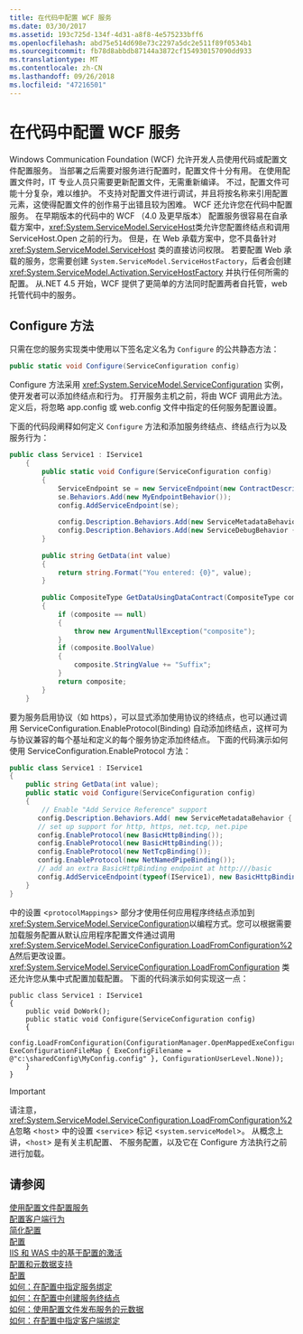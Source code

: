 ```yaml
---
title: 在代码中配置 WCF 服务
ms.date: 03/30/2017
ms.assetid: 193c725d-134f-4d31-a8f8-4e575233bff6
ms.openlocfilehash: abd75e514d698e73c2297a5dc2e511f89f0534b1
ms.sourcegitcommit: fb78d8abbdb87144a3872cf154930157090dd933
ms.translationtype: MT
ms.contentlocale: zh-CN
ms.lasthandoff: 09/26/2018
ms.locfileid: "47216501"
---
```

# <a name="configuring-wcf-services-in-code"></a>在代码中配置 WCF 服务
Windows Communication Foundation (WCF) 允许开发人员使用代码或配置文件配置服务。  当部署之后需要对服务进行配置时，配置文件十分有用。 在使用配置文件时，IT 专业人员只需要更新配置文件，无需重新编译。 不过，配置文件可能十分复杂，难以维护。 不支持对配置文件进行调试，并且将按名称来引用配置元素，这使得配置文件的创作易于出错且较为困难。 WCF 还允许您在代码中配置服务。 在早期版本的代码中的 WCF （4.0 及更早版本） 配置服务很容易在自承载方案中，<xref:System.ServiceModel.ServiceHost>类允许您配置终结点和调用 ServiceHost.Open 之前的行为。 但是，在 Web 承载方案中，您不具备针对 <xref:System.ServiceModel.ServiceHost> 类的直接访问权限。 若要配置 Web 承载的服务，您需要创建 `System.ServiceModel.ServiceHostFactory`，后者会创建 <xref:System.ServiceModel.Activation.ServiceHostFactory> 并执行任何所需的配置。 从.NET 4.5 开始，WCF 提供了更简单的方法同时配置两者自托管，web 托管代码中的服务。  
  
## <a name="the-configure-method"></a>Configure 方法  
 只需在您的服务实现类中使用以下签名定义名为 `Configure` 的公共静态方法：  
  
```csharp  
public static void Configure(ServiceConfiguration config)  
```  
  
 Configure 方法采用 <xref:System.ServiceModel.ServiceConfiguration> 实例，使开发者可以添加终结点和行为。 打开服务主机之前，将由 WCF 调用此方法。 定义后，将忽略 app.config 或 web.config 文件中指定的任何服务配置设置。  
  
 下面的代码段阐释如何定义 `Configure` 方法和添加服务终结点、终结点行为以及服务行为：  
  
```csharp  
public class Service1 : IService1  
    {  
        public static void Configure(ServiceConfiguration config)  
        {  
            ServiceEndpoint se = new ServiceEndpoint(new ContractDescription("IService1"), new BasicHttpBinding(), new EndpointAddress("basic"));  
            se.Behaviors.Add(new MyEndpointBehavior());  
            config.AddServiceEndpoint(se);  
  
            config.Description.Behaviors.Add(new ServiceMetadataBehavior { HttpGetEnabled = true });  
            config.Description.Behaviors.Add(new ServiceDebugBehavior { IncludeExceptionDetailInFaults = true });  
        }  
  
        public string GetData(int value)  
        {  
            return string.Format("You entered: {0}", value);  
        }  
  
        public CompositeType GetDataUsingDataContract(CompositeType composite)  
        {  
            if (composite == null)  
            {  
                throw new ArgumentNullException("composite");  
            }  
            if (composite.BoolValue)  
            {  
                composite.StringValue += "Suffix";  
            }  
            return composite;  
        }  
    }  
```  
  
 要为服务启用协议（如 https），可以显式添加使用协议的终结点，也可以通过调用 ServiceConfiguration.EnableProtocol(Binding) 自动添加终结点，这样可为与协议兼容的每个基址和定义的每个服务协定添加终结点。 下面的代码演示如何使用 ServiceConfiguration.EnableProtocol 方法：  
  
```csharp  
public class Service1 : IService1   
{   
    public string GetData(int value);   
    public static void Configure(ServiceConfiguration config)   
    {   
        // Enable "Add Service Reference" support   
       config.Description.Behaviors.Add( new ServiceMetadataBehavior { HttpGetEnabled = true });   
       // set up support for http, https, net.tcp, net.pipe   
       config.EnableProtocol(new BasicHttpBinding());   
       config.EnableProtocol(new BasicHttpBinding());   
       config.EnableProtocol(new NetTcpBinding());   
       config.EnableProtocol(new NetNamedPipeBinding());   
       // add an extra BasicHttpBinding endpoint at http:///basic   
       config.AddServiceEndpoint(typeof(IService1), new BasicHttpBinding(),"basic");   
    }   
}   
```  
  
 中的设置 <`protocolMappings`> 部分才使用任何应用程序终结点添加到<xref:System.ServiceModel.ServiceConfiguration>以编程方式。您可以根据需要加载服务配置从默认应用程序配置文件通过调用<xref:System.ServiceModel.ServiceConfiguration.LoadFromConfiguration%2A>然后更改设置。 <xref:System.ServiceModel.ServiceConfiguration.LoadFromConfiguration> 类还允许您从集中式配置加载配置。 下面的代码演示如何实现这一点：  
  
```  
public class Service1 : IService1   
{   
    public void DoWork();   
    public static void Configure(ServiceConfiguration config)   
    {   
          config.LoadFromConfiguration(ConfigurationManager.OpenMappedExeConfiguration(new ExeConfigurationFileMap { ExeConfigFilename = @"c:\sharedConfig\MyConfig.config" }, ConfigurationUserLevel.None));   
    }   
}  
```  
  
> [!IMPORTANT]
>  请注意，<xref:System.ServiceModel.ServiceConfiguration.LoadFromConfiguration%2A>忽略 <`host`> 中的设置 <`service`> 标记 <`system.serviceModel`>。 从概念上讲，<`host`> 是有关主机配置、 不服务配置，以及它在 Configure 方法执行之前进行加载。  
  
## <a name="see-also"></a>请参阅  
 [使用配置文件配置服务](../../../docs/framework/wcf/configuring-services-using-configuration-files.md)  
 [配置客户端行为](../../../docs/framework/wcf/configuring-client-behaviors.md)  
 [简化配置](../../../docs/framework/wcf/simplified-configuration.md)  
 [配置](../../../docs/framework/wcf/samples/configuration-sample.md)  
 [IIS 和 WAS 中的基于配置的激活](../../../docs/framework/wcf/feature-details/configuration-based-activation-in-iis-and-was.md)  
 [配置和元数据支持](../../../docs/framework/wcf/extending/configuration-and-metadata-support.md)  
 [配置](../../../docs/framework/wcf/diagnostics/exceptions-reference/configuration.md)  
 [如何：在配置中指定服务绑定](../../../docs/framework/wcf/how-to-specify-a-service-binding-in-configuration.md)  
 [如何：在配置中创建服务终结点](../../../docs/framework/wcf/feature-details/how-to-create-a-service-endpoint-in-configuration.md)  
 [如何：使用配置文件发布服务的元数据](../../../docs/framework/wcf/feature-details/how-to-publish-metadata-for-a-service-using-a-configuration-file.md)  
 [如何：在配置中指定客户端绑定](../../../docs/framework/wcf/how-to-specify-a-client-binding-in-configuration.md)
